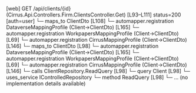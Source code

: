 [web] GET /api/clients/{id}  (Cirrus.Api.Controllers.Firm.ClientsController.Get)  [L93–L111] status=200 [auth=user]
  └─ maps_to ClientDto [L108]
    └─ automapper.registration DataverseMappingProfile (Client->ClientDto) [L165]
    └─ automapper.registration WorkpapersMappingProfile (Client->ClientDto) [L69]
    └─ automapper.registration CirrusMappingProfile (Client->ClientDto) [L146]
  └─ maps_to ClientDto [L98]
    └─ automapper.registration DataverseMappingProfile (Client->ClientDto) [L165]
    └─ automapper.registration WorkpapersMappingProfile (Client->ClientDto) [L69]
    └─ automapper.registration CirrusMappingProfile (Client->ClientDto) [L146]
  └─ calls ClientRepository.ReadQuery [L98]
  └─ query Client [L98]
  └─ uses_service IControlledRepository<Client>
    └─ method ReadQuery [L98]
      └─ ... (no implementation details available)

